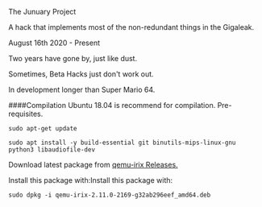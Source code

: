 The Junuary Project

A hack that implements most of the non-redundant things in the Gigaleak.

August 16th 2020 - Present

Two years have gone by, just like dust.

Sometimes, Beta Hacks just don't work out.

In development longer than Super Mario 64.



####Compilation
Ubuntu 18.04 is recommend for compilation.
Pre-requisites.
```
sudo apt-get update
```
```
sudo apt install -y build-essential git binutils-mips-linux-gnu python3 libaudiofile-dev
```

Download latest package from [qemu-irix Releases.](https://github.com/n64decomp/qemu-irix/releases)

Install this package with:Install this package with:
```
sudo dpkg -i qemu-irix-2.11.0-2169-g32ab296eef_amd64.deb
```
